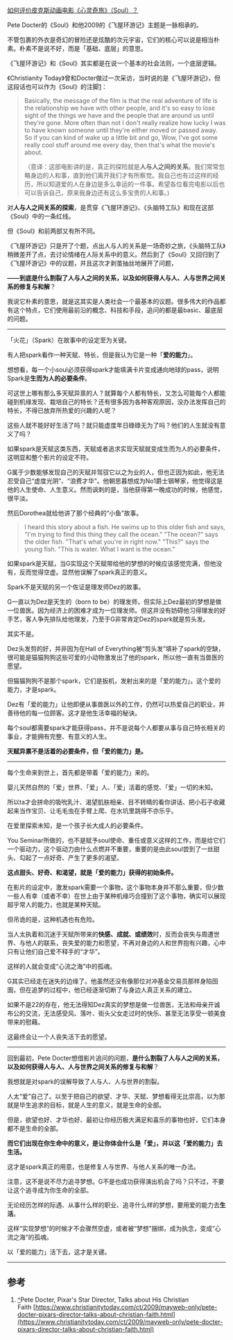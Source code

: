 [如何评价皮克斯动画电影《心灵奇旅》（Soul）？](https://www.zhihu.com/question/332013569/answer/1650639983)




  

Pete Docter的《Soul》和他2009的《飞屋环游记》主题是一脉相承的。

不管包裹的外衣是奇幻的冒险还是炫酷的次元宇宙，它们的核心可以说是相当朴素。朴素不是说不好，而是「基础、底层」的意思。

《飞屋环游记》和《Soul》其实都是在说一个基本的社会法则，一个底层逻辑。

《Christianity Today》曾和Docter做过一次采访，当时说的是《飞屋环游记》，但这段话也可以作为《Soul》的注脚[1](#ref_1)：

> Basically, the message of the film is that the real adventure of life is the relationship we have with other people, and it's so easy to lose sight of the things we have and the people that are around us until they're gone. More often than not I don't really realize how lucky I was to have known someone until they're either moved or passed away. So if you can kind of wake up a little bit and go, Wow, I've got some really cool stuff around me every day, then that's what the movie's about.  
>   
> （意译：这部电影讲的是，真正的探险就是**人与人之间的关系**。我们常常忽略身边的人和事，直到他们离开我们才有所察觉。我自己也有过这样的经历，所以知道爱的人在身边是多么幸运的一件事。希望各位看完电影以后也可以告诉自己，原来我身边还有这么多宝贵的人和事。)

  

对**人与人之间关系的探索**，是贯穿《飞屋环游记》、《头脑特工队》和现在这部《Soul》中的一条红线。

但《Soul》和前两部又有所不同。

《飞屋环游记》只是开了个题，点出人与人的关系是一场奇妙之旅，《头脑特工队》稍微差开了点，去讨论情绪在人际关系中的意义。然后到了《Soul》又回归到了《飞屋环游记》中的议题，并且这次才剥茧抽丝地展开了问题，

**——到底是什么割裂了人与人之间的关系，以及如何获得人与人、人与世界之间关系的修复与和解**？

我说它朴素的意思，就是这其实是人类社会一个最基本的议题。很多伟大的作品都有这个特点，它们使用最前沿的概念、科技和手段，追问的都是最basic、最底层的问题。

---

「火花」（Spark）在故事中的设定至为关键。

有人把spark看作一种天赋、特长，但是我认为它是一种「**爱的能力**」。

想想看，每一个小soul必须获得spark才能填满卡片变成通向地球的pass，说明Spark是**生而为人的必要条件**。

可这世上哪有那么多天赋异禀的人？就算每个人都有特长，又怎么可能每个人都能碰到机缘发现、栽培自己的特长？还有很多因为各种客观原因，没办法发挥自己的特长，不得已放弃所热爱的兴趣的人呢？

这些人就不能好好生活了吗？就只能虚度年日碌碌无为了吗？他们的人生就没有意义了吗？

如果spark是天赋这类东西，天赋或者追求实现天赋就变成生而为人的必要条件，这明显和整个影片的设定不符。

G属于少数能够发现自己的天赋并驾驭它以之为业的人，但也正因为如此，他无法忍受自己“虚度光阴”、“浪费才华”。他朝思暮想成为No1爵士钢琴家，他觉得这是他的人生使命、人生意义。然而讽刺的是，当他获得第一晚成功的时候，他感觉，很平淡。

然后Dorothea就给他讲了那个经典的“小鱼”故事。

> I heard this story about a fish. He swims up to this older fish and says, "I'm trying to find this thing they call the ocean." "The ocean?" says the older fish. "That's what you're in right now." "This?" says the young fish. "This is water. What I want is the ocean."

如果spark是天赋，当G实现这个天赋带给他的梦想的时候应该感觉完满，但他没有，反而觉得空虚。显然他误解了spark真正的意义。

Spark不是天赋的另一个佐证是理发师Dez的故事。

G一直以为Dez是天生的（born to be）的理发师，但实际上Dez最初的梦想是做一位兽医。因为经济上的困难才成为一位理发师。但这并没有妨碍他习得理发的好手艺，客人争先排队给他理发，乃至于G非常肯定Dez的spark就是剪头发。

其实不是。

Dez头发剪的好，并非因为在Hall of Everything被“剪头发”填补了spark的空缺，很可能是猫猫狗狗这些可爱的小动物激发出了他的spark，所以他一直有当兽医的愿望。

但猫猫狗狗不是那个spark，它们是扳机，发射出来的是「爱的能力」。这个爱的能力，才是spark。

Dez有「爱的能力」让他即便从事兽医以外的工作，仍然可以热爱自己的职业，并善待他的每一位顾客。这才是他生活幸福的秘诀。

每个soul都需要spark才能获得pass，并不是说每个人都要从事与自己特长相关的事业，才能拥有完整、有意义的人生。

**天赋异禀不是活着的必要条件，但「爱的能力」是。**

---

每个生命来到世上，首先都是带着「爱的能力」来的。

婴儿天然自然的「爱」世界、「爱」人、「爱」活着的感觉、「爱」一切的未知。

所以ta才会拼命的吸吮乳汁、渴望肌肤相亲、目不转睛的看你讲话、把小石子收藏起来当作宝贝、让毛毛虫在手臂上爬、在水坑里跳得不亦乐乎。

在爱里探索未知，是一个孩子长大成人的必要条件。

You Seminar所做的，也不是赋予soul使命、重任或意义这样的工作，而是给它们一个驱动力，这个驱动力由什么点燃并不重要，重要的是由此soul尝到了一丝甜头、勾起了一点好奇、产生了更多的渴望。

**这点甜头、好奇、和渴望，就是「爱的能力」获得的初始条件。**

在影片的设定中，激发spark需要一个事物，这个事物本身并不那么重要，但少数一些人有幸（或者不幸）在世上由于某种机缘巧合撞到了这个事物，确实可以展现超乎常人的能力，也就是某种天赋。

但吊诡的是，这种机遇也有危险。

当人太执着和沉迷于天赋所带来的**快感、成就、或绩效**时，反而会丧失与周遭世界、与他人的联系，丧失爱的能力和愿望，不再对身边的人和世界抱有兴趣，心中只有让他们自己爱不释手的“才华”。

这样的人就会变成“心流之海”中的孤魂。

G其实已经走在迷失的边缘了。他虽然还没有像那位对冲基金交易员那样身陷囹圄，但在追梦的过程中，他已经逐渐切断了与身边人真正关系的建立。

如果不是22的存在，他无法得知Dez真实的梦想是做一位兽医，无法和母亲开诚布公的交流，无法感受风、落叶、街头父女走过时的快乐、甚至无法享受一顿美食带来的慰藉。

这最终会让一个人丧失活下去的愿望。

---

回到最初，Pete Docter想借影片追问的问题，**是什么割裂了人与人之间的关系，以及如何获得人与人、人与世界之间关系的修复与和解**？

我想就是对spark的误解导致了人与人、人与世界的割裂。

人太“爱”自己了。以至于把自己的欲望、才华、天赋、梦想看得无比崇高，以为那就是毕生追求的目标，就是人生的意义，就是生命的全部。

但是，欲望也好、才华也好、最初让你经历极大满足和喜乐的事物也好，它们本身都不是生命的全部。

**而它们出现在你生命中的意义，是让你体会什么是「爱」，并以这「爱的能力」去生活。**

这才是spark真正的用意，也是修复人与世界、与他人关系的唯一办法。

注意，这不是说不尽力追寻梦想。G不是也成功获得演出机会了吗？只不过，不要让这个追寻成为你生命的全部。

无论经历怎样的际遇、从事什么样的职业、追寻什么样的梦想，要用爱的能力去**生活**。

这样“实现梦想”的时候才不会骤然空虚，或者被“梦想”捆绑，成为执念，变成”心流之海“的孤魂。

以「爱的能力」活下去，这才是关键。

---

## 参考

1.  [^](#ref_1_0)Pete Docter, Pixar's Star Director, Talks about His Christian Faith [https://www.christianitytoday.com/ct/2009/mayweb-only/pete-docter-pixars-director-talks-about-christian-faith.html](https://www.christianitytoday.com/ct/2009/mayweb-only/pete-docter-pixars-director-talks-about-christian-faith.html)